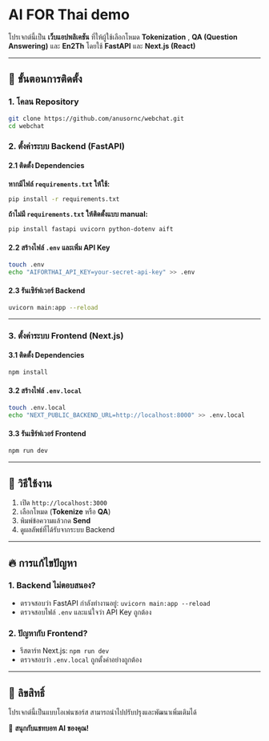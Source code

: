 # AI FOR Thai demo

โปรเจกต์นี้เป็น **เว็บแอปพลิเคชัน** ที่ให้ผู้ใช้เลือกโหมด **Tokenization** , **QA (Question Answering)** และ **En2Th** โดยใช้ **FastAPI** และ **Next.js (React)**

---

## 🚀 **ขั้นตอนการติดตั้ง**

### **1. โคลน Repository**

```sh
git clone https://github.com/anusornc/webchat.git
cd webchat
```

### **2. ตั้งค่าระบบ Backend (FastAPI)**

#### **2.1 ติดตั้ง Dependencies**

**หากมีไฟล์ `requirements.txt` ให้ใช้:**
```sh
pip install -r requirements.txt
```

**ถ้าไม่มี `requirements.txt` ให้ติดตั้งแบบ manual:**
```sh
pip install fastapi uvicorn python-dotenv aift
```

#### **2.2 สร้างไฟล์ `.env` และเพิ่ม API Key**
```sh
touch .env
echo "AIFORTHAI_API_KEY=your-secret-api-key" >> .env
```

#### **2.3 รันเซิร์ฟเวอร์ Backend**

```sh
uvicorn main:app --reload
```

---

### **3. ตั้งค่าระบบ Frontend (Next.js)**

#### **3.1 ติดตั้ง Dependencies**

```sh
npm install
```

#### **3.2 สร้างไฟล์ `.env.local`**
```sh
touch .env.local
echo "NEXT_PUBLIC_BACKEND_URL=http://localhost:8000" >> .env.local
```

#### **3.3 รันเซิร์ฟเวอร์ Frontend**

```sh
npm run dev
```

---

## 🎯 **วิธีใช้งาน**
1. เปิด `http://localhost:3000`
2. เลือกโหมด (**Tokenize** หรือ **QA**)
3. พิมพ์ข้อความแล้วกด **Send**
4. ดูผลลัพธ์ที่ได้รับจากระบบ Backend

---

## 🔥 **การแก้ไขปัญหา**
### **1. Backend ไม่ตอบสนอง?**
- ตรวจสอบว่า FastAPI กำลังทำงานอยู่: `uvicorn main:app --reload`
- ตรวจสอบไฟล์ `.env` และแน่ใจว่า API Key ถูกต้อง

### **2. ปัญหากับ Frontend?**
- รีสตาร์ท Next.js: `npm run dev`
- ตรวจสอบว่า `.env.local` ถูกตั้งค่าอย่างถูกต้อง

---

## 📜 **ลิขสิทธิ์**
โปรเจกต์นี้เป็นแบบโอเพ่นซอร์ส สามารถนำไปปรับปรุงและพัฒนาเพิ่มเติมได้

🚀 **สนุกกับแชทบอท AI ของคุณ!**